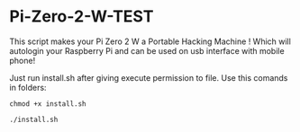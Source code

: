 # Pi-Zero-2-W-TEST
This script makes your Pi Zero 2 W a Portable Hacking Machine ! 
Which will autologin your Raspberry Pi and can be used on usb interface with mobile phone!

Just run install.sh after giving execute permission to file.
Use this comands in folders:
				
	chmod +x install.sh
				
	./install.sh
